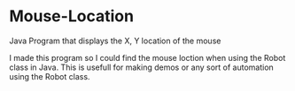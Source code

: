 # Mouse-Location
Java Program that displays the X, Y location of the mouse 

I made this program so I could find the mouse loction when using the Robot class in Java. This is usefull for making demos or any sort of automation using the Robot class.
